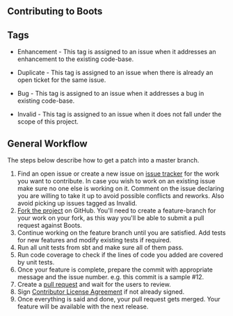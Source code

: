 Contributing to Boots
------------------------------------


Tags
----

* Enhancement - This tag is assigned to an issue when it addresses an enhancement to the existing code-base.

* Duplicate - This tag is assigned to an issue when there is already an open ticket for the same issue.

* Bug - This tag is assigned to an issue when it addresses a bug in existing code-base.

* Invalid - This tag is assigned to an issue when it does not fall under the scope of this project.

General Workflow
----------------

The steps below describe how to get a patch into a master branch.

1. Find an open issue or create a new issue on [issue tracker](https://github.com/agoda-com/boots/issues) for the work you want to contribute. In case you wish to work on an existing issue make sure no one else is working on it. Comment on the issue declaring you are willing to take it up to avoid possible conflicts and reworks. Also avoid picking up issues tagged as Invalid.
2. [Fork the project](https://github.com/agoda-com/boots#fork-destination-box) on GitHub. You'll need to create a feature-branch for your work on your fork, as this way you'll be able to submit a pull request against Boots.
3. Continue working on the feature branch until you are satisfied. Add tests for new features and modify existing tests if required.
4. Run all unit tests from sbt and make sure all of them pass.
5. Run code coverage to check if the lines of code you added are covered by unit tests.
6. Once your feature is complete, prepare the commit with appropriate message and the issue number. e.g. this commit is a sample #12.
7. Create a [pull request](https://help.github.com/articles/about-pull-requests/) and wait for the users to review.
8. Sign [Contributor License Agreement](https://github.com/agoda-com/boots/blob/master/CLA.md) if not already signed.
9. Once everything is said and done, your pull request gets merged. Your feature will be available with the next release.
